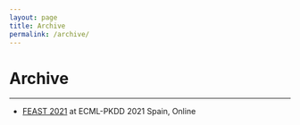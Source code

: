 ```yaml
---
layout: page
title: Archive
permalink: /archive/
---
```

# Archive
---
* [FEAST 2021]({{site.baseurl}}/archive/2021/) at ECML-PKDD 2021 Spain, Online